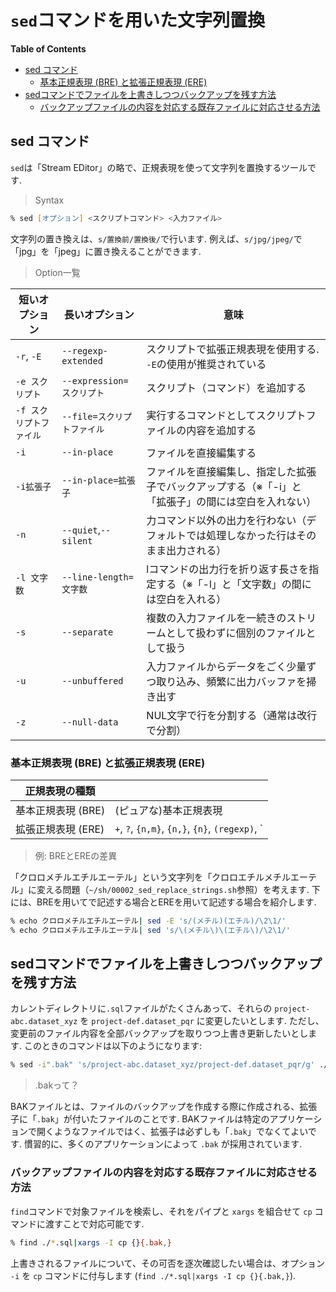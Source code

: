 # `sed`コマンドを用いた文字列置換

**Table of Contents**
<!-- START doctoc generated TOC please keep comment here to allow auto update -->
<!-- DON'T EDIT THIS SECTION, INSTEAD RE-RUN doctoc TO UPDATE -->

- [sed コマンド](#sed-%E3%82%B3%E3%83%9E%E3%83%B3%E3%83%89)
  - [基本正規表現 (BRE) と拡張正規表現 (ERE)](#%E5%9F%BA%E6%9C%AC%E6%AD%A3%E8%A6%8F%E8%A1%A8%E7%8F%BE-bre-%E3%81%A8%E6%8B%A1%E5%BC%B5%E6%AD%A3%E8%A6%8F%E8%A1%A8%E7%8F%BE-ere)
- [sedコマンドでファイルを上書きしつつバックアップを残す方法](#sed%E3%82%B3%E3%83%9E%E3%83%B3%E3%83%89%E3%81%A7%E3%83%95%E3%82%A1%E3%82%A4%E3%83%AB%E3%82%92%E4%B8%8A%E6%9B%B8%E3%81%8D%E3%81%97%E3%81%A4%E3%81%A4%E3%83%90%E3%83%83%E3%82%AF%E3%82%A2%E3%83%83%E3%83%97%E3%82%92%E6%AE%8B%E3%81%99%E6%96%B9%E6%B3%95)
  - [バックアップファイルの内容を対応する既存ファイルに対応させる方法](#%E3%83%90%E3%83%83%E3%82%AF%E3%82%A2%E3%83%83%E3%83%97%E3%83%95%E3%82%A1%E3%82%A4%E3%83%AB%E3%81%AE%E5%86%85%E5%AE%B9%E3%82%92%E5%AF%BE%E5%BF%9C%E3%81%99%E3%82%8B%E6%97%A2%E5%AD%98%E3%83%95%E3%82%A1%E3%82%A4%E3%83%AB%E3%81%AB%E5%AF%BE%E5%BF%9C%E3%81%95%E3%81%9B%E3%82%8B%E6%96%B9%E6%B3%95)

<!-- END doctoc generated TOC please keep comment here to allow auto update -->

## sed コマンド

`sed`は「Stream EDitor」の略で、正規表現を使って文字列を置換するツールです. 

> Syntax

```zsh
% sed [オプション] <スクリプトコマンド> <入力ファイル>
```

文字列の置き換えは、`s/置換前/置換後/`で行います. 例えば、`s/jpg/jpeg/`で「jpg」を「jpeg」に置き換えることができます.

> Option一覧

|短いオプション |長いオプション |意味|
|---|---|---|
|`-r`, `-E`|`--regexp-extended`|スクリプトで拡張正規表現を使用する. `-E`の使用が推奨されている|
|`-e スクリプト`|`--expression=スクリプト`| スクリプト（コマンド）を追加する|
|`-f スクリプトファイル`|`--file=スクリプトファイル`|実行するコマンドとしてスクリプトファイルの内容を追加する|
|`-i`|`--in-place`|ファイルを直接編集する|
|`-i拡張子`|`--in-place=拡張子`|ファイルを直接編集し、指定した拡張子でバックアップする（※「-i」と「拡張子」の間には空白を入れない）|
|`-n`|`--quiet`,`--silent`| 力コマンド以外の出力を行わない（デフォルトでは処理しなかった行はそのまま出力される）|
|`-l 文字数`|`--line-length=文字数`|lコマンドの出力行を折り返す長さを指定する（※「-l」と「文字数」の間には空白を入れる）|
|`-s`|`--separate`|複数の入力ファイルを一続きのストリームとして扱わずに個別のファイルとして扱う|
|`-u`|`--unbuffered`|入力ファイルからデータをごく少量ずつ取り込み、頻繁に出力バッファを掃き出す|
|`-z`|`--null-data`|NUL文字で行を分割する（通常は改行で分割）|

### 基本正規表現 (BRE) と拡張正規表現 (ERE)

|正規表現の種類||
|---|---|
|基本正規表現 (BRE)|(ピュアな)基本正規表現|
|拡張正規表現 (ERE)|`+`, `?`, `{n,m}`, `{n,}`, `{n}`, `(regexp)`, `|`といった正規表現演算子がエスケープ無しで使えます|

> 例: BREとEREの差異

「クロロメチルエチルエーテル」という文字列を「クロロエチルメチルエーテル」に変える問題（`~/sh/00002_sed_replace_strings.sh`参照）を考えます.
下には、BREを用いてで記述する場合とEREを用いて記述する場合を紹介します.

```zsh
% echo クロロメチルエチルエーテル| sed -E 's/(メチル)(エチル)/\2\1/' 
% echo クロロメチルエチルエーテル| sed 's/\(メチル\)\(エチル\)/\2\1/' 
```

## sedコマンドでファイルを上書きしつつバックアップを残す方法

カレントディレクトリに`.sql`ファイルがたくさんあって、それらの `project-abc.dataset_xyz` を `project-def.dataset_pqr` に変更したいとします. ただし、変更前のファイル内容を全部バックアップを取りつつ上書き更新したいとします. このときのコマンドは以下のようになります:

```zsh
% sed -i".bak" 's/project-abc.dataset_xyz/project-def.dataset_pqr/g' ./*.sql
```

> .bakって？

BAKファイルとは、ファイルのバックアップを作成する際に作成される、拡張子に「`.bak`」が付いたファイルのことです. BAKファイルは特定のアプリケーションで開くようなファイルではく、拡張子は必ずしも「`.bak`」でなくてよいです. 慣習的に、多くのアプリケーションによって `.bak` が採用されています.

### バックアップファイルの内容を対応する既存ファイルに対応させる方法

`find`コマンドで対象ファイルを検索し、それをパイプと `xargs` を組合せて `cp` コマンドに渡すことで対応可能です. 

```zsh
% find ./*.sql|xargs -I cp {}{.bak,}  
```

上書きされるファイルについて、その可否を逐次確認したい場合は、オプション `-i` を `cp` コマンドに付与します (`find ./*.sql|xargs -I cp {}{.bak,}`). 